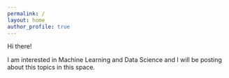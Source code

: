 ```yaml
---
permalink: /
layout: home
author_profile: true
---
```


Hi there!

I am interested in Machine Learning and Data Science and I will be posting about this topics in this space. 